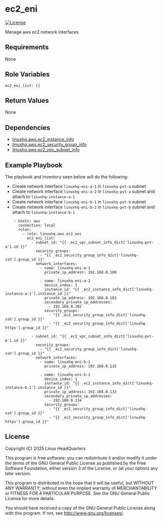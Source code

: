 # ec2\_eni

[![License](https://img.shields.io/badge/license-GPLv3-lightgreen)](https://www.gnu.org/licenses/gpl-3.0.en.html#license-text)

Manage aws ec2 network interfaces

## Requirements

None

## Role Variables

    ec2_eni_list: []

## Return Values

None

## Dependencies

* [linuxhq.aws.ec2\_instance\_info](https://github.com/linuxhq/ansible-collection-aws/tree/main/roles/ec2_instance_info)
* [linuxhq.aws.ec2\_security\_group\_info](https://github.com/linuxhq/ansible-collection-aws/tree/main/roles/ec2_security_group_info)
* [linuxhq.aws.ec2\_vpc\_subnet\_info](https://github.com/linuxhq/ansible-collection-aws/tree/main/roles/ec2_vpc_subnet_info)

## Example Playbook

The playbook and inventory seen below will do the following:

- Create network interface `linuxhq-eni-a-1` in `linuxhq-pvt-a` subnet
- Create network interface `linuxhq-eni-a-2` in `linuxhq-pvt-a` subnet and attach to `linuxhq-instance-a-1`
- Create network interface `linuxhq-eni-b-1` in `linuxhq-pvt-b` subnet
- Create network interface `linuxhq-eni-b-2` in `linuxhq-pvt-b` subnet and attach to `linuxhq-instance-b-1`

```
    - hosts: aws
      connection: local
      roles:
        - role: linuxhq.aws.ec2_eni
          ec2_eni_list:
            - subnet_id: "{{ _ec2_vpc_subnet_info_dict['linuxhq-pvt-a'].id }}"
              security_groups:
                - "{{ _ec2_security_group_info_dict['linuxhq-ssh'].group_id }}"
              network_interfaces:
                - name: linuxhq-eni-a-1
                  private_ip_address: 192.168.0.100

                - name: linuxhq-eni-a-2
                  device_index: 1
                  instance_id: "{{ _ec2_instance_info_dict['linuxhq-instance-a-1'].instance_id }}"
                  private_ip_address: 192.168.0.101
                  secondary_private_ip_addresses:
                    - 192.168.0.102
                  security_groups:
                    - "{{ _ec2_security_group_info_dict['linuxhq-ssh'].group_id }}"
                    - "{{ _ec2_security_group_info_dict['linuxhq-https'].group_id }}"

            - subnet_id: "{{ _ec2_vpc_subnet_info_dict['linuxhq-pvt-b'].id }}"
              security_groups:
                - "{{ _ec2_security_group_info_dict['linuxhq-ssh'].group_id }}"
              network_interfaces:
                - name: linuxhq-eni-b-1
                  private_ip_address: 192.168.0.132

                - name: linuxhq-eni-b-2
                  device_index: 1
                  instance_id: "{{ _ec2_instance_info_dict['linuxhq-instance-b-1'].instance_id }}"
                  private_ip_address: 192.168.0.133
                  secondary_private_ip_addresses:
                    - 192.168.0.134
                  security_groups:
                    - "{{ _ec2_security_group_info_dict['linuxhq-ssh'].group_id }}"
                    - "{{ _ec2_security_group_info_dict['linuxhq-https'].group_id }}"
```

## License

Copyright (C) 2025 Linux HeadQuarters

This program is free software: you can redistribute it and/or modify
it under the terms of the GNU General Public License as published by
the Free Software Foundation, either version 3 of the License, or
(at your option) any later version.

This program is distributed in the hope that it will be useful,
but WITHOUT ANY WARRANTY; without even the implied warranty of
MERCHANTABILITY or FITNESS FOR A PARTICULAR PURPOSE. See the
GNU General Public License for more details.

You should have received a copy of the GNU General Public License
along with this program. If not, see <http://www.gnu.org/licenses/>.
